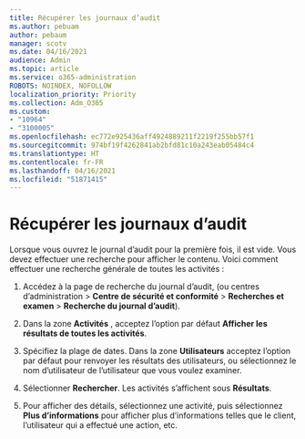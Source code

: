 ```yaml
---
title: Récupérer les journaux d’audit
ms.author: pebuam
author: pebaum
manager: scotv
ms.date: 04/16/2021
audience: Admin
ms.topic: article
ms.service: o365-administration
ROBOTS: NOINDEX, NOFOLLOW
localization_priority: Priority
ms.collection: Adm_O365
ms.custom:
- "10964"
- "3100005"
ms.openlocfilehash: ec772e925436aff4924889211f2219f255bb57f1
ms.sourcegitcommit: 974bf19f4262841ab2bfd81c10a243eab05484c4
ms.translationtype: HT
ms.contentlocale: fr-FR
ms.lasthandoff: 04/16/2021
ms.locfileid: "51871415"
---
```

# <a name="retrieve-the-audit-logs"></a>Récupérer les journaux d’audit

Lorsque vous ouvrez le journal d’audit pour la première fois, il est vide. Vous devez effectuer une recherche pour afficher le contenu. Voici comment effectuer une recherche générale de toutes les activités :

1. Accédez à la page de recherche du journal d’audit, (ou centres d’administration > **Centre de sécurité et conformité** > **Recherches et examen** > **Recherche du journal d’audit**).

1. Dans la zone **Activités** , acceptez l’option par défaut **Afficher les résultats de toutes les activités**.

1. Spécifiez la plage de dates. Dans la zone **Utilisateurs** acceptez l’option par défaut pour renvoyer les résultats des utilisateurs, ou sélectionnez le nom d’utilisateur de l’utilisateur que vous voulez examiner.

1. Sélectionner **Rechercher**. Les activités s’affichent sous **Résultats**.

1. Pour afficher des détails, sélectionnez une activité, puis sélectionnez **Plus d’informations** pour afficher plus d’informations telles que le client, l’utilisateur qui a effectué une action, etc.
